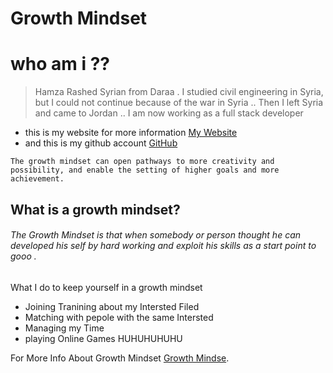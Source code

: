 # Growth Mindset

# who am i ?? 
 > Hamza Rashed Syrian from Daraa . I studied civil engineering in Syria, but I could not continue because of the war in Syria .. Then I left Syria and came to Jordan ..
I am now working as a full stack developer
* this is my website for more information [My Website](https://hamzarashed.herokuapp.com/)
* and this is my github account [GitHub](https://github.com/Hamza-Rashed/)

`The growth mindset can open pathways to more creativity and possibility, and enable the setting of higher goals and more achievement.`

## What is a growth mindset?

###### The Growth Mindset is that when somebody or person thought he can developed his self by hard working and exploit his skills as a start point to gooo .   
  
What I do  to keep yourself in a growth mindset
- Joining Tranining about my Intersted Filed
- Matching with pepole with the same Intersted 
- Managing my Time 
- playing Online Games HUHUHUHUHU

For More Info About Growth Mindset
[Growth Mindse](https://www.atlassian.com/blog/inside-atlassian/growth-mindset).
